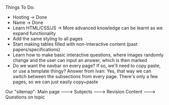 Things To Do:
- Hosting -> Done
- Name -> Done
- Learn HTML/CSS/JS -> More advanced knowledge can be learnt as we expand functionality
- Add the same styling to all pages
- Start making tables filled with non-interactive content (past papers/specifications)
- Learn how to make basic interactive questions, where images randomly change and the user can input an answer, which is then marked
- Do we want the navbar on every page? If so, we'll need to copy paste, or use a template thingy?
  Answer from Ivan: Yes, that way we can switch between the subsections from every page. There's only a few pages, so we can just easily copy+paste

Our "sitemap":
Main page ---> Subjects ---> Revision Content ---> Questions on topic
